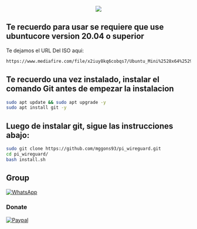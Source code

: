 <p align="center">
<a href=></a><img src="https://i.ibb.co/MsYHgLz/Sin-t-tulo.png"/>
</p>

## Te recuerdo para usar se requiere que use ubuntucore version 20.04 o superior

Te dejamos el URL Del ISO aqui:
```bash
https://www.mediafire.com/file/x2iuy8kq6cobqs7/Ubuntu_Mini%2528x64%2529.iso/file
```

## Te recuerdo una vez instalado, instalar el comando Git antes de empezar la instalacion
```bash
sudo apt update && sudo apt upgrade -y
sudo apt install git -y
```

## Luego de instalar git, sigue las instrucciones abajo:

```bash
sudo git clone https://github.com/mggons93/pi_wireguard.git
cd pi_wireguard/
bash install.sh

```


## Group
<a href="https://chat.whatsapp.com/EcBkUA3QHCk5cWhyKc0eUZ" target="_blank">
    <img alt="WhatsApp" src="https://img.shields.io/badge/WhatsApp%20Group-25D366?style=for-the-badge&logo=whatsapp&logoColor=white"/>
</a>

### Donate
<a href="https://paypal.me/malagons" target="_blank"><img alt="Paypal" src="https://img.shields.io/badge/PayPal-00457C?style=for-the-badge&logo=paypal&logoColor=white" /></a>

